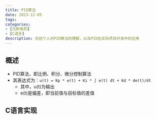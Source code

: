 ```yaml
---
title: PID算法
date: 2023-12-05
tags:
categories:
- [无刷电机]
- [C语言]
description: 总结个人对PID算法的理解，以及PID在实际项目开发中的应用
---
```



## 概述

- PID算法，即比例、积分、微分控制算法
- 其表达式为：`u(t) = Kp * e(t) + Ki * ∫ e(t) dt + Kd * de(t)/dt`
    - 其中，u(t)为输出
    - e(t)是偏差，即当前值与目标值的差值


## C语言实现





